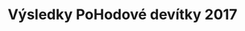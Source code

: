 ---
templateKey: results-page
title: "Výsledky PoHodové devítky 2017"
races:
  - name: "Závod na 9 km"
    categories:
      - name: "Muži „D“"
        abbr: "MD"
        gender: "male"
        yearFrom: 1900
        yearTo: 1957
      - name: "Muži „C“"
        abbr: "MC"
        gender: "male"
        yearFrom: 1958
        yearTo: 1967
      - name: "Muži „B“"
        abbr: "MB"
        gender: "male"
        yearFrom: 1968
        yearTo: 1977
      - name: "Muži „A“"
        abbr: "MA"
        gender: "male"
        yearFrom: 1978
        yearTo: 1999
      - name: "Ženy „C“"
        abbr: "ZC"
        gender: "female"
        yearFrom: 1900
        yearTo: 1972
      - name: "Ženy „B“"
        abbr: "ZB"
        gender: "female"
        yearFrom: 1973
        yearTo: 1982
      - name: "Ženy „A“"
        abbr: "ZA"
        gender: "female"
        yearFrom: 1983
        yearTo: 1999
    results:
      - category: "MA"
        number: "17"
        name: "Jakub Exner"
        year: "1983"
        club: "Pteam"
        time: "00:34:19.000"
      - category: "MA"
        number: "21"
        name: "Martin Mokrý"
        year: "1985"
        club: "RunSport Team"
        time: "00:35:22.000"
      - category: "MA"
        number: "22"
        name: "Tomáš Máca"
        year: "1978"
        club: "MST Jihlava"
        time: "00:35:33.000"
      - category: "MB"
        number: "54"
        name: "Miroslav Mucha"
        year: "1974"
        club: "NHÚ Balinka VM"
        time: "00:36:19.000"
      - category: "MB"
        number: "53"
        name: "Jaromír Mucha"
        year: "1974"
        club: "NHU Balinka VM"
        time: "00:37:16.000"
      - category: "MA"
        number: "49"
        name: "Martin Man"
        year: "1991"
        club: "TJ Spartak Třebíč"
        time: "00:37:30.000"
      - category: "MB"
        number: "41"
        name: "Pavel Večeřa"
        year: "1974"
        club: "FK Fajťák"
        time: "00:38:26.000"
      - category: "MA"
        number: "6"
        name: "Martin Veleba"
        year: "1998"
        club: "RunSport Team"
        time: "00:38:42.000"
      - category: "MB"
        number: "42"
        name: "vita patak"
        year: "1976"
        club: "becaro team"
        time: "00:38:54.000"
      - category: "MC"
        number: "15"
        name: "Milan Procházka"
        year: "1966"
        club: "TJ Spartak Třebíč"
        time: "00:39:12.000"
      - category: "MA"
        number: "39"
        name: "Petr Jeřábek"
        year: "1993"
        club: "VBProcycling"
        time: "00:40:04.000"
      - category: "MB"
        number: "20"
        name: "Michal Koudelík"
        year: "1973"
        club: "(Velké Meziříčí)"
        time: "00:40:05.000"
      - category: "MB"
        number: "40"
        name: "Pavel Sejrek"
        year: "1972"
        club: "FK Fajťák"
        time: "00:40:27.000"
      - category: "MA"
        number: "30"
        name: "Jiří Machát"
        year: "1985"
        club: "(Osová Bítýška)"
        time: "00:40:41.000"
      - category: "MA"
        number: "59"
        name: "Marek Voborný"
        year: "1989"
        club: "Karančo tým"
        time: "00:40:49.000"
      - category: "MB"
        number: "4"
        name: "Petr Širůček"
        year: "1976"
        club: "Dolní Loučky"
        time: "00:41:23.000"
      - category: "MA"
        number: "26"
        name: "Radek Crha"
        year: "1979"
        club: "(Vidonín)"
        time: "00:41:34.000"
      - category: "MB"
        number: "8"
        name: "Jaromír Ambrož"
        year: "1976"
        club: "Cyklosky Vídeň"
        time: "00:41:34.000"
      - category: "MA"
        number: "44"
        name: "Martin Trojan"
        year: "1981"
        club: "(Oslavice)"
        time: "00:41:37.000"
      - category: "MC"
        number: "45"
        name: "Josef Nováček"
        year: "1958"
        club: "SDH Čučice"
        time: "00:41:43.000"
      - category: "MB"
        number: "24"
        name: "Pavel Kuraň"
        year: "1971"
        club: "(Náměšť nad Oslavou)"
        time: "00:41:56.000"
      - category: "MA"
        number: "57"
        name: "Smutný Jiří"
        year: "1999"
        club: "(Velká Bíteš)"
        time: "00:42:14.000"
      - category: "MA"
        number: "16"
        name: "Michal Blaha"
        year: "1985"
        club: "BT Velká Bíteš"
        time: "00:42:30.000"
      - category: "MB"
        number: "27"
        name: "Tomáš Glovacz"
        year: "1976"
        club: "Spartak Třebíč"
        time: "00:42:41.000"
      - category: "MA"
        number: "66"
        name: "Zbyněk Koukola"
        year: "1987"
        club: "(Heřmanov)"
        time: "00:42:45.000"
      - category: "MB"
        number: "55"
        name: "Milan Strádal"
        year: "1974"
        club: "NHÚ Balinka"
        time: "00:43:00.000"
      - category: "ZB"
        number: "56"
        name: "Michaela Tuháčková"
        year: "1974"
        club: "(Velká Bíteš)"
        time: "00:43:34.000"
      - category: "MD"
        number: "67"
        name: "Pavel Klusáček"
        year: "1956"
        club: "Rokytnice nad Rokytnou"
        time: "00:44:37.000"
      - category: "ZB"
        number: "14"
        name: "Vendula Kaldová"
        year: "1974"
        club: "TJ Spartak Třebíč"
        time: "00:44:40.000"
      - category: "ZB"
        number: "28"
        name: "Lucie Novotná"
        year: "1975"
        club: "(Veverské Knínice)"
        time: "00:44:54.000"
      - category: "MA"
        number: "19"
        name: "Roman Karmazín"
        year: "1979"
        club: "-"
        time: "00:45:19.000"
      - category: "ZA"
        number: "5"
        name: "Martina Širůčková"
        year: "1983"
        club: "Dolní Loučky"
        time: "00:45:51.000"
      - category: "MA"
        number: "47"
        name: "Jiří Dlouhý"
        year: "1983"
        club: "(Dobrá Voda)"
        time: "00:45:54.000"
      - category: "MA"
        number: "32"
        name: "Pavel Ošmera"
        year: "1989"
        club: "(Osová Bítýška)"
        time: "00:46:10.000"
      - category: "MB"
        number: "71"
        name: "Jiří Vrzal"
        year: "1975"
        club: "(Velká Bíteš)"
        time: "00:46:18.000"
      - category: "MA"
        number: "63"
        name: "Matěj Polách"
        year: "1989"
        club: "Vlkovská chasa"
        time: "00:46:24.000"
      - category: "MA"
        number: "46"
        name: "Pavel Částek"
        year: "1981"
        club: "ENVIRO"
        time: "00:46:48.000"
      - category: "MA"
        number: "3"
        name: "Martin Tomek"
        year: "1989"
        club: "-"
        time: "00:47:06.000"
      - category: "MA"
        number: "38"
        name: "Antonín Koukola"
        year: "1985"
        club: "Běžecký klub České spořitelny"
        time: "00:47:07.000"
      - category: "MA"
        number: "12"
        name: "Luděk Fišer"
        year: "1984"
        club: "-"
        time: "00:47:35.000"
      - category: "MA"
        number: "69"
        name: "Miloš Minařík"
        year: "1985"
        club: "(Velká Bíteš)"
        time: "00:47:46.000"
      - category: "MC"
        number: "23"
        name: "Stanislav Kříbala"
        year: "1963"
        club: "0"
        time: "00:47:49.000"
      - category: "MA"
        number: "50"
        name: "Michal Abeska"
        year: "1983"
        club: "(Velké Meziříčí)"
        time: "00:48:13.000"
      - category: "ZA"
        number: "58"
        name: "Jana Jeřábková"
        year: "1998"
        club: "Karančo tým"
        time: "00:48:14.000"
      - category: "MC"
        number: "34"
        name: "Miroslav Fabrik"
        year: "1959"
        club: "Bystrc"
        time: "00:48:18.000"
      - category: "ZC"
        number: "25"
        name: "Nikola Kuráňová"
        year: "1972"
        club: "(Náměšť nad Oslavou)"
        time: "00:48:28.000"
      - category: "MC"
        number: "7"
        name: "Zdenek Petřek"
        year: "1958"
        club: "SOKOL Bohuňovice"
        time: "00:48:32.000"
      - category: "ZA"
        number: "43"
        name: "Petra Neklapilová"
        year: "1995"
        club: "Za světový mír"
        time: "00:48:44.000"
      - category: "ZA"
        number: "33"
        name: "Tereza Machátová"
        year: "1992"
        club: "(Osová Bítýška)"
        time: "00:49:39.000"
      - category: "MA"
        number: "72"
        name: "Jakub Kohout"
        year: "1983"
        club: "SCVM"
        time: "00:50:15.000"
      - category: "ZC"
        number: "29"
        name: "Jana Smrčková"
        year: "1964"
        club: "RSFK"
        time: "00:50:24.000"
      - category: "MD"
        number: "10"
        name: "Martin Novák"
        year: "1951"
        club: "-"
        time: "00:50:33.000"
      - category: "ZB"
        number: "48"
        name: "Zuzana McBain"
        year: "1980"
        club: "Atletic Třebíč"
        time: "00:50:43.000"
      - category: "MA"
        number: "18"
        name: "Tomáš Karmazín"
        year: "1985"
        club: "-"
        time: "00:51:09.000"
      - category: "MA"
        number: "64"
        name: "Martin Bičan"
        year: "1988"
        club: "Vlkovská chasa"
        time: "00:51:30.000"
      - category: "MA"
        number: "31"
        name: "Tomáš Brom"
        year: "1982"
        club: "(Brno)"
        time: "00:52:12.000"
      - category: "ZA"
        number: "62"
        name: "Jana Rambousková"
        year: "1994"
        club: "Vlkovská chasa"
        time: "00:52:27.000"
      - category: "MD"
        number: "13"
        name: "Zdeněk Bouček"
        year: "1956"
        club: "-"
        time: "00:52:39.000"
      - category: "ZB"
        number: "36"
        name: "Iva Šťastná"
        year: "1980"
        club: "(Tišnov)"
        time: "00:53:10.000"
      - category: "ZC"
        number: "35"
        name: "Blanka Fabriková"
        year: "1960"
        club: "Bystrc"
        time: "00:54:07.000"
      - category: "ZA"
        number: "68"
        name: "Marianna Kušová"
        year: "1988"
        club: "Herbalife Nutrition"
        time: "00:55:08.000"
      - category: "MA"
        number: "51"
        name: "Vojtěch Polách"
        year: "1992"
        club: "Vlkovská chasa"
        time: "00:57:27.000"
      - category: "ZB"
        number: "9"
        name: "Iva Šebková"
        year: "1974"
        club: "(Blansko)"
        time: "00:58:25.000"
      - category: "MB"
        number: "70"
        name: "Steven Harvey"
        year: "1969"
        club: "(Velke Mezirici)"
        time: "01:00:05.000"
      - category: "ZB"
        number: "60"
        name: "Marie Homolová"
        year: "1975"
        club: "Atletic Třebíč"
        time: "01:00:49.000"
      - category: "MD"
        number: "61"
        name: "Arnošt Koreš"
        year: "1950"
        club: "Atletic Třebíč"
        time: "01:00:51.000"
      - category: "MA"
        number: "52"
        name: "Jan Brychta"
        year: "1998"
        club: "(Velká Bíteš)"
        time: "01:16:12.000"
  - name: "Závod na 1100 m"
    categories:
      - name: "Dorostenci"
        abbr: "DM"
        gender: "male"
        yearFrom: 2000
        yearTo: 2004
      - name: "Dorostenky"
        abbr: "DF"
        gender: "female"
        yearFrom: 2000
        yearTo: 2004      
    results:
      - category: "DM"
        number: "223"
        name: "Adam Trojan"
        year: "2004"
        club: "TJ Spartak Třebíč"
        time: "00:03:57.000"
      - category: "DM"
        number: "230"
        name: "František Lokos"
        year: "2001"
        club: "(Křižínkov)"
        time: "00:04:01.000"
      - category: "DF"
        number: "211"
        name: "Tereza Teplá"
        year: "2004"
        club: "TJ Spartak Třebíč"
        time: "00:04:21.000"
      - category: "DM"
        number: "231"
        name: "Tobiáš Janík"
        year: "2004"
        club: "(Velká Bíteš)"
        time: "00:04:33.000"
  - name: "Závod na 500 m"
    categories:
      - name: "Starší žáci"
        abbr: "JM1"
        gender: "male"
        yearFrom: 2005
        yearTo: 2007
      - name: "Mladší žáci"
        abbr: "JM2"
        gender: "male"
        yearFrom: 2008
        yearTo: 2010
      - name: "Starší žákyně"
        abbr: "JF1"
        gender: "female"
        yearFrom: 2005
        yearTo: 2007
      - name: "Mladší žákyně"
        abbr: "JF2"
        gender: "female"
        yearFrom: 2008
        yearTo: 2010
    results:
      - category: "JF1"
        number: "210"
        name: "Simona Teplá"
        year: "2006"
        club: "TJ Spartak Třebíč"
        time: "00:01:40.000"
      - category: "JM1"
        number: "232"
        name: "Jonáš Janík"
        year: "2007"
        club: "(Velká Bíteš)"
        time: "00:01:43.000"
      - category: "JF1"
        number: "216"
        name: "Iveta Chmelíčková"
        year: "2005"
        club: "(Velká Bíteš)"
        time: "00:01:44.000"
      - category: "JM1"
        number: "214"
        name: "Adam Fila"
        year: "2005"
        club: "TJ Spartak Třebíč"
        time: "00:01:45.000"
      - category: "JF1"
        number: "224"
        name: "Kateřina Šebková"
        year: "2005"
        club: "ASK Blansko"
        time: "00:01:50.000"
      - category: "JM1"
        number: "239"
        name: "Jiří Vrzal"
        year: "2005"
        club: "Velká Bíteš"
        time: "00:01:53.000"
      - category: "JM1"
        number: "202"
        name: "Stanislav Toufar"
        year: "2005"
        club: "Spartak Třebíč"
        time: "00:01:54.000"
      - category: "JM2"
        number: "226"
        name: "Vojtěch Lachman"
        year: "2009"
        club: "Dolní Loučky"
        time: "00:01:58.000"
      - category: "JM2"
        number: "225"
        name: "Jakub Kristýnek"
        year: "2008"
        club: "Dolní Loučky"
        time: "00:02:04.000"
      - category: "JM2"
        number: "209"
        name: "Kuba Dočkal"
        year: "2008"
        club: "(Velká Bíteš)"
        time: "00:02:04.000"
      - category: "JF2"
        number: "201"
        name: "Kristýna Toufarová"
        year: "2008"
        club: "Spartak Třebíč"
        time: "00:02:04.000"
      - category: "JF1"
        number: "219"
        name: "Barbora Tomková"
        year: "2007"
        club: "(Velká Bíteš)"
        time: "00:02:06.000"
      - category: "JF2"
        number: "215"
        name: "Jůlie Filová"
        year: "2008"
        club: "TJ Spartak Třebíč"
        time: "00:02:11.000"
      - category: "JF2"
        number: "212"
        name: "Tereza Dočkalová"
        year: "2008"
        club: "(Velká Bíteš)"
        time: "00:02:16.000"
      - category: "JF1"
        number: "213"
        name: "Veronika Dočkalová"
        year: "2005"
        club: "(Velká Bíteš)"
        time: "00:02:17.000"
      - category: "JM2"
        number: "227"
        name: "Marek Pallotti"
        year: "2009"
        club: "Řím (Itálie)"
        time: "00:02:17.000"
      - category: "JM2"
        number: "229"
        name: "Šimon Rosecký"
        year: "2010"
        club: "(Nové sady)"
        time: "00:02:24.000"
      - category: "JF2"
        number: "208"
        name: "Nela Pražáková"
        year: "2008"
        club: "(Velká Bíteš)"
        time: "00:02:24.000"
      - category: "JF2"
        number: "220"
        name: "Ana-Marie Malcová"
        year: "2010"
        club: "(Velká Bíteš)"
        time: "00:02:27.000"
      - category: "JM2"
        number: "207"
        name: "Ondřej Valach"
        year: "2010"
        club: "(Velká Bíteš)"
        time: "00:02:34.000"
      - category: "JF1"
        number: "206"
        name: "Eliška Kujalová"
        year: "2007"
        club: "(Velká Bíteš)"
        time: "00:02:35.000"
---